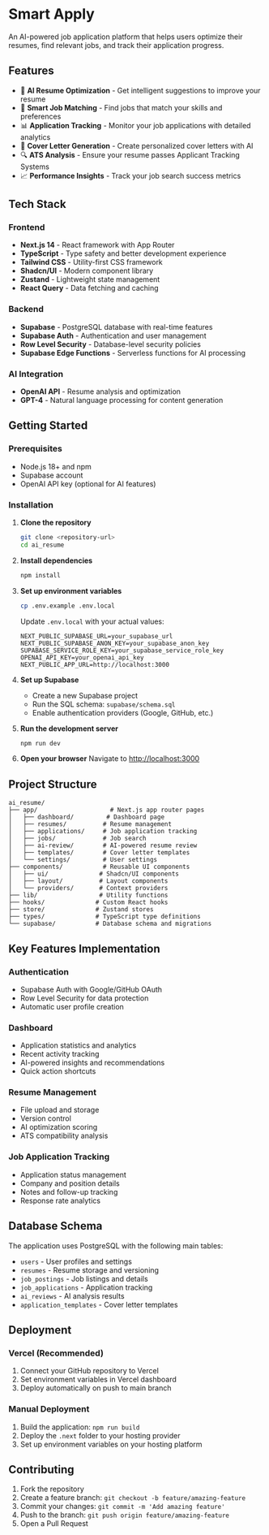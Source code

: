 # Smart Apply

An AI-powered job application platform that helps users optimize their resumes, find relevant jobs, and track their application progress.

## Features

- 🤖 **AI Resume Optimization** - Get intelligent suggestions to improve your resume
- 🎯 **Smart Job Matching** - Find jobs that match your skills and preferences
- 📊 **Application Tracking** - Monitor your job applications with detailed analytics
- 📝 **Cover Letter Generation** - Create personalized cover letters with AI
- 🔍 **ATS Analysis** - Ensure your resume passes Applicant Tracking Systems
- 📈 **Performance Insights** - Track your job search success metrics

## Tech Stack

### Frontend

- **Next.js 14** - React framework with App Router
- **TypeScript** - Type safety and better development experience
- **Tailwind CSS** - Utility-first CSS framework
- **Shadcn/UI** - Modern component library
- **Zustand** - Lightweight state management
- **React Query** - Data fetching and caching

### Backend

- **Supabase** - PostgreSQL database with real-time features
- **Supabase Auth** - Authentication and user management
- **Row Level Security** - Database-level security policies
- **Supabase Edge Functions** - Serverless functions for AI processing

### AI Integration

- **OpenAI API** - Resume analysis and optimization
- **GPT-4** - Natural language processing for content generation

## Getting Started

### Prerequisites

- Node.js 18+ and npm
- Supabase account
- OpenAI API key (optional for AI features)

### Installation

1. **Clone the repository**

   ```bash
   git clone <repository-url>
   cd ai_resume
   ```

2. **Install dependencies**

   ```bash
   npm install
   ```

3. **Set up environment variables**

   ```bash
   cp .env.example .env.local
   ```

   Update `.env.local` with your actual values:

   ```
   NEXT_PUBLIC_SUPABASE_URL=your_supabase_url
   NEXT_PUBLIC_SUPABASE_ANON_KEY=your_supabase_anon_key
   SUPABASE_SERVICE_ROLE_KEY=your_supabase_service_role_key
   OPENAI_API_KEY=your_openai_api_key
   NEXT_PUBLIC_APP_URL=http://localhost:3000
   ```

4. **Set up Supabase**

   - Create a new Supabase project
   - Run the SQL schema: `supabase/schema.sql`
   - Enable authentication providers (Google, GitHub, etc.)

5. **Run the development server**

   ```bash
   npm run dev
   ```

6. **Open your browser**
   Navigate to [http://localhost:3000](http://localhost:3000)

## Project Structure

```
ai_resume/
├── app/                    # Next.js app router pages
│   ├── dashboard/         # Dashboard page
│   ├── resumes/          # Resume management
│   ├── applications/     # Job application tracking
│   ├── jobs/             # Job search
│   ├── ai-review/        # AI-powered resume review
│   ├── templates/        # Cover letter templates
│   └── settings/         # User settings
├── components/           # Reusable UI components
│   ├── ui/              # Shadcn/UI components
│   ├── layout/          # Layout components
│   └── providers/       # Context providers
├── lib/                 # Utility functions
├── hooks/              # Custom React hooks
├── store/              # Zustand stores
├── types/              # TypeScript type definitions
└── supabase/           # Database schema and migrations
```

## Key Features Implementation

### Authentication

- Supabase Auth with Google/GitHub OAuth
- Row Level Security for data protection
- Automatic user profile creation

### Dashboard

- Application statistics and analytics
- Recent activity tracking
- AI-powered insights and recommendations
- Quick action shortcuts

### Resume Management

- File upload and storage
- Version control
- AI optimization scoring
- ATS compatibility analysis

### Job Application Tracking

- Application status management
- Company and position details
- Notes and follow-up tracking
- Response rate analytics

## Database Schema

The application uses PostgreSQL with the following main tables:

- `users` - User profiles and settings
- `resumes` - Resume storage and versioning
- `job_postings` - Job listings and details
- `job_applications` - Application tracking
- `ai_reviews` - AI analysis results
- `application_templates` - Cover letter templates

## Deployment

### Vercel (Recommended)

1. Connect your GitHub repository to Vercel
2. Set environment variables in Vercel dashboard
3. Deploy automatically on push to main branch

### Manual Deployment

1. Build the application: `npm run build`
2. Deploy the `.next` folder to your hosting provider
3. Set up environment variables on your hosting platform

## Contributing

1. Fork the repository
2. Create a feature branch: `git checkout -b feature/amazing-feature`
3. Commit your changes: `git commit -m 'Add amazing feature'`
4. Push to the branch: `git push origin feature/amazing-feature`
5. Open a Pull Request
